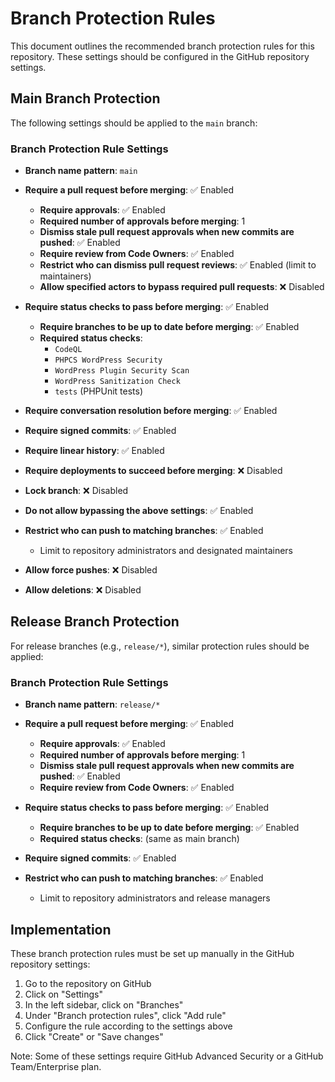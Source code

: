 # Branch Protection Rules

This document outlines the recommended branch protection rules for this repository. These settings should be configured in the GitHub repository settings.

## Main Branch Protection

The following settings should be applied to the `main` branch:

### Branch Protection Rule Settings

- **Branch name pattern**: `main`
- **Require a pull request before merging**: ✅ Enabled
  - **Require approvals**: ✅ Enabled
  - **Required number of approvals before merging**: 1
  - **Dismiss stale pull request approvals when new commits are pushed**: ✅ Enabled
  - **Require review from Code Owners**: ✅ Enabled
  - **Restrict who can dismiss pull request reviews**: ✅ Enabled (limit to maintainers)
  - **Allow specified actors to bypass required pull requests**: ❌ Disabled

- **Require status checks to pass before merging**: ✅ Enabled
  - **Require branches to be up to date before merging**: ✅ Enabled
  - **Required status checks**:
    - `CodeQL`
    - `PHPCS WordPress Security`
    - `WordPress Plugin Security Scan`
    - `WordPress Sanitization Check`
    - `tests` (PHPUnit tests)

- **Require conversation resolution before merging**: ✅ Enabled

- **Require signed commits**: ✅ Enabled

- **Require linear history**: ✅ Enabled

- **Require deployments to succeed before merging**: ❌ Disabled

- **Lock branch**: ❌ Disabled

- **Do not allow bypassing the above settings**: ✅ Enabled

- **Restrict who can push to matching branches**: ✅ Enabled
  - Limit to repository administrators and designated maintainers

- **Allow force pushes**: ❌ Disabled

- **Allow deletions**: ❌ Disabled

## Release Branch Protection

For release branches (e.g., `release/*`), similar protection rules should be applied:

### Branch Protection Rule Settings

- **Branch name pattern**: `release/*`
- **Require a pull request before merging**: ✅ Enabled
  - **Require approvals**: ✅ Enabled
  - **Required number of approvals before merging**: 1
  - **Dismiss stale pull request approvals when new commits are pushed**: ✅ Enabled
  - **Require review from Code Owners**: ✅ Enabled

- **Require status checks to pass before merging**: ✅ Enabled
  - **Require branches to be up to date before merging**: ✅ Enabled
  - **Required status checks**: (same as main branch)

- **Require signed commits**: ✅ Enabled

- **Restrict who can push to matching branches**: ✅ Enabled
  - Limit to repository administrators and release managers

## Implementation

These branch protection rules must be set up manually in the GitHub repository settings:

1. Go to the repository on GitHub
2. Click on "Settings"
3. In the left sidebar, click on "Branches"
4. Under "Branch protection rules", click "Add rule"
5. Configure the rule according to the settings above
6. Click "Create" or "Save changes"

Note: Some of these settings require GitHub Advanced Security or a GitHub Team/Enterprise plan.
